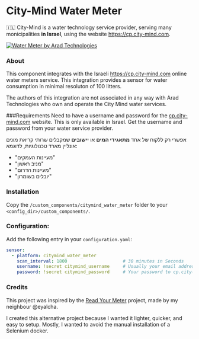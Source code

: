 # City-Mind Water Meter
:israel:
City-Mind is a water technology service provider, serving many monicipalities **in Israel**, using the website https://cp.city-mind.com.


[![Water Meter by Arad Technologies](https://arad.co.il/assets/Copy-of-OE-register.jpg "Water Meter by Arad Technologies")](https://arad.co.il/products/residential/ "Water Meter by Arad Technologies")

### About
This component integrates with the Israeli https://cp.city-mind.com online water meters service.
This integration provides a sensor for water consumption in minimal resoluton of 100 litters.

The authors of this integration are not associated in any way with Arad Technologies who own and operate the City Mind water services.

###Requirements
Need to have a username and password for the [cp.city-mind.com](https://cp.city-mind.com/ "cp.city-mind.com") website.  This is only available in Israel. Get the username and password from your water service provider.

אפשרי רק ללקוח של אחד **מתאגידי המים** או **יישובים** שמקבלים שרותי קריאת מונים אונליין מארד טכנולוגיות, לדוגמא:
  - "מעיינות העמקים"
  - "מניב ראשון"
  - "מעיינות הדרום"
  - "יובלים בשומרון"


### Installation
Copy the `/custom_components/citymind_water_meter` folder to your `<config_dir>/custom_components/`.

### Configuration:

Add the following entry in your `configuration.yaml`:

```yaml
sensor:
  - platform: citymind_water_meter
    scan_interval: 1800                     # 30 minutes in Seconds
    username: !secret citymind_username     # Usually your email address
    password: !secret citymind_password     # Your password to cp.city-mind.com website
```
### Credits
This project was inspired by the [Read Your Meter](https://github.com/eyalcha/read_your_meter "Read Your Meter") 
project, made by my neighbour @eyalcha.

I created this alternative project because I wanted it lighter, quicker, and easy to
setup.  Mostly, I wanted to avoid the manual installation of a Selenium docker.

